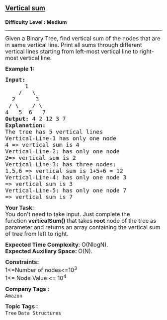 <h2><a href="https://www.geeksforgeeks.org/problems/vertical-sum/1?page=7&category=Tree&sortBy=difficulty">Vertical sum</a></h2><h3>Difficulty Level : Medium</h3><hr><div class="problems_problem_content__Xm_eO"><p><span style="font-size: 18px;">Given a Binary Tree, find vertical sum of the nodes that are in same vertical line. Print all sums through different vertical lines starting from left-most vertical line to right-most vertical line.</span></p>
<p><span style="font-size: 18px;"><strong>Example 1:</strong></span></p>
<pre><span style="font-size: 18px;"><strong>Input:</strong></span>
     <span style="font-size: 18px;">  1
    /   \
  2      3
 / \    / \
4   5  6   7
<strong>Output: </strong>4 2 12 3 7<strong>
Explanation:</strong></span>
<span style="font-size: 18px;">The tree has 5 vertical lines
Vertical-Line-1 has only one node
4 =&gt; vertical sum is 4
Vertical-Line-2: has only one node
2=&gt; vertical sum is 2
Vertical-Line-3: has three nodes:
1,5,6 =&gt; vertical sum is 1+5+6 = 12
Vertical-Line-4: has only one node 3
=&gt; vertical sum is 3
Vertical-Line-5: has only one node 7
=&gt; vertical sum is 7</span>
</pre>
<p><strong><span style="font-size: 18px;">Your Task:</span></strong><br><span style="font-size: 18px;">You don't need to take input. Just complete the function<strong>&nbsp;verticalSum()&nbsp;</strong>that takes <strong>root </strong>node of the tree<strong>&nbsp;</strong>as parameter and returns an array containing&nbsp;the vertical sum of tree from left to right.</span></p>
<p><span style="font-size: 18px;"><strong>Expected Time Complexity</strong>: O(NlogN).<br><strong>Expected Auxiliary Space:&nbsp;</strong>O(N).</span></p>
<p><span style="font-size: 18px;"><strong>Constraints:</strong><br>1&lt;=Number of nodes&lt;=10<sup>3</sup><br>1&lt;= Node Value &lt;= 10<sup>4</sup></span></p></div><p><span style=font-size:18px><strong>Company Tags : </strong><br><code>Amazon</code>&nbsp;<br><p><span style=font-size:18px><strong>Topic Tags : </strong><br><code>Tree</code>&nbsp;<code>Data Structures</code>&nbsp;